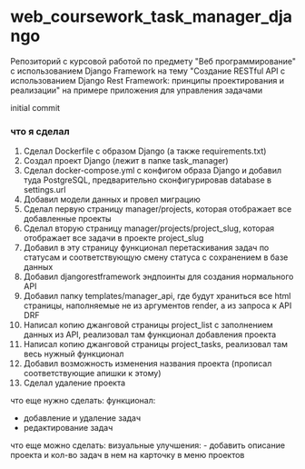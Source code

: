 # web_coursework_task_manager_django
Репозиторий с курсовой работой по предмету "Веб программирование" с использованием Django Framework на тему "Создание RESTful API с использованием Django Rest Framework: принципы проектирования и реализации" на примере приложения для управления задачами

initial commit

### что я сделал
1. Сделал Dockerfile с образом Django (а также requirements.txt)
2. Создал проект Django (лежит в папке task_manager)
3. Сделал docker-compose.yml с конфигом образа Django и добавил туда PostgreSQL, предварительно сконфигурировав database в settings.url
4. Добавил модели данных и провел миграцию
5. Сделал первую страницу manager/projects, которая отображает все добавленные проекты
6. Сделал вторую страницу manager/projects/project_slug, которая отображает все задачи в проекте project_slug
7. Добавил в эту страницу функционал перетаскивания задач по статусам и соответствующую смену статуса с сохранением в базе данных
8. Добавил djangorestframework эндпоинты для создания нормального API
9. Добавил папку templates/manager_api, где будут храниться все html страницы, наполняемые не из аргументов render, а из запроса к API DRF
10. Написал копию джанговой страницы project_list с заполнением данных из API, реализовал там функционал добавления проекта
11. Написал копию джанговой страницы project_tasks, реализовал там весь нужный функционал
12. Добавил возможность изменения названия проекта (прописал соответствующие апишки к этому)
13. Сделал удаление проекта


что еще нужно сделать:
функционал:
- добавление и удаление задач
- редактирование задач

что еще можно сделать:
визуальные улучшения:
    - добавить описание проекта и кол-во задач в нем на карточку в меню проектов
